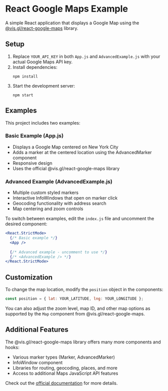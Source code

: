 # React Google Maps Example

A simple React application that displays a Google Map using the [@vis.gl/react-google-maps](https://github.com/visgl/react-google-maps) library.

## Setup

1. Replace `YOUR_API_KEY` in both `App.js` and `AdvancedExample.js` with your actual Google Maps API key.
2. Install dependencies:
   ```
   npm install
   ```
3. Start the development server:
   ```
   npm start
   ```

## Examples

This project includes two examples:

### Basic Example (App.js)
- Displays a Google Map centered on New York City
- Adds a marker at the centered location using the AdvancedMarker component
- Responsive design
- Uses the official @vis.gl/react-google-maps library

### Advanced Example (AdvancedExample.js)
- Multiple custom styled markers
- Interactive InfoWindows that open on marker click
- Geocoding functionality with address search
- Map centering and zoom controls

To switch between examples, edit the `index.js` file and uncomment the desired component:

```jsx
<React.StrictMode>
  {/* Basic example */}
  <App />
  
  {/* Advanced example - uncomment to use */}
  {/* <AdvancedExample /> */}
</React.StrictMode>
```

## Customization

To change the map location, modify the `position` object in the components:

```javascript
const position = { lat: YOUR_LATITUDE, lng: YOUR_LONGITUDE };
```

You can also adjust the zoom level, map ID, and other map options as supported by the `Map` component from @vis.gl/react-google-maps.

## Additional Features

The @vis.gl/react-google-maps library offers many more components and hooks:

- Various marker types (Marker, AdvancedMarker)
- InfoWindow component
- Libraries for routing, geocoding, places, and more
- Access to additional Maps JavaScript API features

Check out the [official documentation](https://visgl.github.io/react-google-maps) for more details.